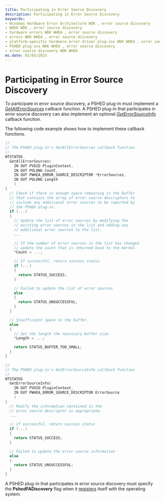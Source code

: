 ```yaml
---
title: Participating in Error Source Discovery
description: Participating in Error Source Discovery
keywords:
- Windows Hardware Error Architecture WDK , error source discovery
- WHEA WDK , error source discovery
- hardware errors WDK WHEA , error source discovery
- errors WDK WHEA , error source discovery
- platform-specific hardware error driver plug-ins WDK WHEA , error source discovery
- PSHED plug-ins WDK WHEA , error source discovery
- error source discovery WDK WHEA
ms.date: 03/03/2023
---
```


# Participating in Error Source Discovery


To participate in error source discovery, a PSHED plug-in must implement a [*GetAllErrorSources*](/windows-hardware/drivers/ddi/ntddk/nc-ntddk-pshed_pi_get_all_error_sources) callback function. A PSHED plug-in that participates in error source discovery can also implement an optional [*GetErrorSourceInfo*](/windows-hardware/drivers/ddi/ntddk/nc-ntddk-pshed_pi_get_error_source_info) callback function.

The following code example shows how to implement these callback functions.

```cpp
//
// The PSHED plug-in's GetAllErrorSources callback function
//
NTSTATUS
  GetAllErrorSources(
    IN OUT PVOID PluginContext,
    IN OUT PULONG Count,
    IN OUT PWHEA_ERROR_SOURCE_DESCRIPTOR *ErrorSources,
    IN OUT PULONG Length
    )
{
  // Check if there is enough space remaining in the buffer
  // that contains the array of error source descriptors to 
  // include any additional error sources to be reported by
  // the PSHED plug-in.
  if (...)
  {
    // Update the list of error sources by modifying the
    // existing error sources in the list and adding any
    // additional error sources to the list.
    ...

    // If the number of error sources in the list has changed
    // update the count that is returned back to the kernel.
    *Count = ...;

    // If successful, return success status
    if (...)
    {
      return STATUS_SUCCESS;
    }

    // Failed to update the list of error sources
    else
    {
      return STATUS_UNSUCCESSFUL;
    }
  }

  // Insufficient space in the buffer.
  else
  {
    // Set the length the necessary buffer size
    *Length = ...;

    return STATUS_BUFFER_TOO_SMALL;
  }
}

//
// The PSHED plug-in's GetErrorSourceInfo callback function
//
NTSTATUS
  GetErrorSourceInfo(
    IN OUT PVOID PluginContext,
    IN OUT PWHEA_ERROR_SOURCE_DESCRIPTOR ErrorSource
    )
{
  // Modify the information contained in the
  // error source descriptor as appropriate.
  ...

  // If successful, return success status
  if (...)
  {
    return STATUS_SUCCESS;
  }

  // Failed to update the error source information
  else
  {
    return STATUS_UNSUCCESSFUL;
  }
}
```

A PSHED plug-in that participates in error source discovery must specify the **PshedFADiscovery** flag when it [registers](registering-a-pshed-plug-in.md) itself with the operating system.

 

